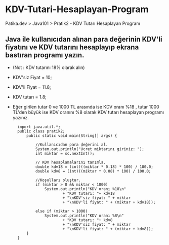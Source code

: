 # KDV-Tutari-Hesaplayan-Program
Patika.dev > Java101 > Pratik2 - KDV Tutarı Hesaplayan Program

## Java ile kullanıcıdan alınan para değerinin KDV'li fiyatını ve KDV tutarını hesaplayıp ekrana bastıran programı yazın. 
* (Not : KDV tutarını 18% olarak alın)
* KDV'siz Fiyat = 10; 
* KDV'li Fiyat = 11.8; 
* KDV tutarı = 1.8;
* Eğer girilen tutar 0 ve 1000 TL arasında ise KDV oranı %18 , tutar 1000 TL'den büyük ise KDV oranını %8 olarak KDV tutarı hesaplayan programı yazınız.

		
		import java.util.*;
		public class pratik2;
			public static void main(String[] args) {
		
				//Kullanıcıdan para değerini al.
				System.out.println("Ücret miktarını giriniz: ");
				int miktar = sc.nextInt();
		
				// KDV hesaplamalarını tanımla.
				double kdv18 = (int)((miktar * 0.18) * 100) / 100.0;
				double kdv8 = (int)((miktar * 0.08) * 100) / 100.0;
		
				//Koşulları oluştur.
				if (miktar > 0 && miktar < 1000)
					System.out.println("KDV oranı %18\n"
							+ "KDV tutarı: "+ kdv18
							+ "\nKDV'siz fiyat: " + miktar
							+ "\nKDV'li fiyat: " + (miktar + kdv18));

		  		else if (miktar > 1000)
					System.out.println("KDV oranı %8\n"
							+ "KDV tutarı: "+ kdv8
							+ "\nKDV'siz fiyat: " + miktar
					 		+ "\nKDV'li fiyat: " + (miktar + kdv8));
			}
		}
